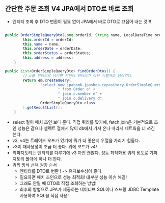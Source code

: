 ## 간단한 주문 조회 V4 JPA에서 DTO로 바로 조회
- 엔티티 조회 후 DTO 변환이 필요 없이 JPA에서 바로 DTO로 끄집어 내는 것!!!
```java

public OrderSimpleQueryDto(Long orderId, String name, LocalDateTime orderDate, OrderStatus orderStatus, Address address) {
        this.orderId = orderId;
        this.name = name;
        this.orderDate = orderDate;
        this.orderStatus = orderStatus;
        this.address = address;
    }

public List<OrderSimpleQueryDto> findOrderDtos() {
        // o를 엔티티로 넘기면 안된다 엔티티가 아닌 식별자로 넘어간다.
        return em.createQuery(
                "select new jpabook.jpashop.repository.OrderSimpleQueryDto(o.id, m.name, o.orderDate, o.status, d.address) " +
                        " from Order o" +
                        " join o.member m" +
                        " join o.delivery d",
                OrderSimpleQueryDto.class
        ).getResultList();
    }
```

- select 절이 페치 조인 보다 준다. 직접 쿼리를 짰기에, fetch join은 기본적으로 조인 성능은 같으나 셀렉트 절에서 많이 db에서 가져 온다 따라서 네트웍을 더 쓰긴 쓴다.
- v3, v4는 트레이드 오프가 있기에 뭐가 더 좋은지 우열을 가리기 힘들다.
- v3이 재사용성이 조금 더 좋다. 위에 코드가 v4!
- 리파지토리는 엔티티를 다루기에 v3 까진 괜찮다. 성능 최적화용 쿼리 용도로 기파지토리 폴더에 하나 더 판다.
- 쿼리 방식 선택 권장 순서
  - 엔티티를 DTO로 변환 ! -> 유지보수성이 좋다.
  - 필요하면 페치 조인으로 성능 최적화! 대부분 성능 이슈 해결!
  - 그래도 안될 때 DTO로 직접 조회하는 방법!
  - 최후의 방법으로 JPA가 제공하는 네이티브 SQL이나 스프링 JDBC Template 사용하여 SQL을 직접 사용!